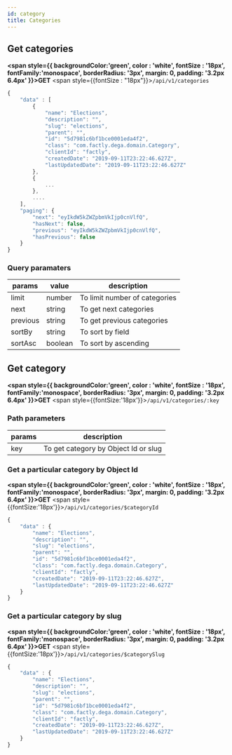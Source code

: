 ```yaml
---
id: category
title: Categories
---
```

## Get categories
 **<span style={{
     backgroundColor:'green', 
     color : 'white', 
     fontSize : '18px',
     fontFamily:'monospace',
     borderRadius: '3px',
     margin: 0,
     padding: '3.2px 6.4px'
     }}>GET</span>**  <span style={{fontSize : "18px"}}>`/api/v1/categories`</span>
```js
{
    "data" : [
        {
            "name": "Elections",
            "description": "",
            "slug": "elections",
            "parent": "",
            "id": "5d7981c6bf1bce0001eda4f2",
            "class": "com.factly.dega.domain.Category",
            "clientId": "factly",
            "createdDate": "2019-09-11T23:22:46.627Z",
            "lastUpdatedDate": "2019-09-11T23:22:46.627Z"
        },
        {
            ...
        },
        ....
    ],
    "paging": {
        "next": "eyIkdW5kZWZpbmVkIjp0cnVlfQ",
        "hasNext": false,
        "previous": "eyIkdW5kZWZpbmVkIjp0cnVlfQ",
        "hasPrevious": false
    }
}
```

### Query paramaters

**params**|**value**|**description**
-----|-----|-----
limit | number | To limit number of categories
next | string |To get next categories
previous | string |To get previous categories
sortBy | string | To sort by field
sortAsc | boolean | To sort by ascending


## Get category

**<span style={{
     backgroundColor:'green', 
     color : 'white', 
     fontSize : '18px',
     fontFamily:'monospace',
     borderRadius: '3px',
     margin: 0,
     padding: '3.2px 6.4px'
     }}>GET</span>**  <span style={{fontSize:'18px'}}>`/api/v1/categories/:key`</span>

### Path parameters

**params**|**description**
-----|-----
key |  To get category by Object Id or slug

### Get a particular category by Object Id
**<span style={{
     backgroundColor:'green', 
     color : 'white', 
     fontSize : '18px',
     fontFamily:'monospace',
     borderRadius: '3px',
     margin: 0,
     padding: '3.2px 6.4px'
     }}>GET</span>**  <span style={{fontSize:'18px'}}>`/api/v1/categories/$categoryId`</span>

```js
{
    "data" : {
        "name": "Elections",
        "description": "",
        "slug": "elections",
        "parent": "",
        "id": "5d7981c6bf1bce0001eda4f2",
        "class": "com.factly.dega.domain.Category",
        "clientId": "factly",
        "createdDate": "2019-09-11T23:22:46.627Z",
        "lastUpdatedDate": "2019-09-11T23:22:46.627Z"
    }
}
```

### Get a particular category by slug
**<span style={{
     backgroundColor:'green', 
     color : 'white', 
     fontSize : '18px',
     fontFamily:'monospace',
     borderRadius: '3px',
     margin: 0,
     padding: '3.2px 6.4px'
     }}>GET</span>**  <span style={{fontSize:'18px'}}>`/api/v1/categories/$categorySlug` </span>

```js
{
    "data" : {
        "name": "Elections",
        "description": "",
        "slug": "elections",
        "parent": "",
        "id": "5d7981c6bf1bce0001eda4f2",
        "class": "com.factly.dega.domain.Category",
        "clientId": "factly",
        "createdDate": "2019-09-11T23:22:46.627Z",
        "lastUpdatedDate": "2019-09-11T23:22:46.627Z"
    }
}
```